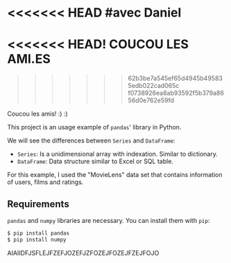 <<<<<<< HEAD
#avec Daniel  
=======
<<<<<<< HEAD!
COUCOU LES AMI.ES
=======
>>>>>>> 62b3be7a545ef65d4945b495835edb022cad065c
>>>>>>> f0738926ea8ab93592f5b379a8656d0e762e59fd

Coucou les amis! :) :)

This project is an usage example of `pandas`' library in Python.

We will see the differences between `Series` and `DataFrame`:

  - `Series`: Is a unidimensional array with indexation. Similar to dictionary.
  - `DataFrame`: Data structure similar to Excel or SQL table.

For this example, I used the "MovieLens" data set that contains information of users, films and ratings.


## Requirements

`pandas` and `numpy` libraries are necessary. You can install them with `pip`:

```bash
$ pip install pandas
$ pip install numpy
```
AIAIIDFJSFLEJFZEFJOZEFJZFOZEJFOZEJFZEJFOJO
